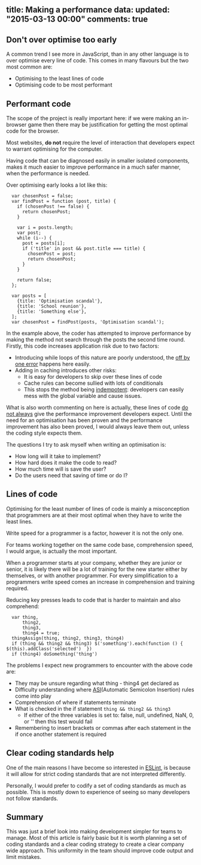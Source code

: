 title: Making a performance
data:
  updated: "2015-03-13 00:00"
  comments: true
---
## Don't over optimise too early
 
A common trend I see more in JavaScript, than in any other language is to over optimise every line of code.
This comes in many flavours but the two most common are:

-    Optimising to the least lines of code
-    Optimising code to be most performant
 
<!-- more -->

## Performant code

The scope of the project is really important here: if we were making an in-browser game then there may be justification for getting the most optimal code for the browser.
 
Most websites, **do not** require the level of interaction that developers expect to warrant optimising for the computer.
 
Having code that can be diagnosed easily in smaller isolated components, makes it much easier to improve performance in a much safer manner, when the performance is needed.

Over optimising early looks a lot like this:
 
```
  var chosenPost = false;
  var findPost = function (post, title) {
    if (chosenPost !== false) {
      return chosenPost;
    }
 
    var i = posts.length;
    var post;
    while (i--) {
      post = posts[i];
      if ('title' in post && post.title === title) {
        chosenPost = post;
        return chosenPost;
      }
    }
 
    return false;
  };
 
  var posts = [
    {title: 'Optimisation scandal'},
    {title: 'School reunion'},
    {title: 'Something else'},
  ];
  var chosenPost = findPost(posts, 'Optimisation scandal');
```

In the example above, the coder has attempted to improve performance by making the method not search through the posts the second time round.
Firstly, this code increases application risk due to two factors:

-    Introducing while loops of this nature are poorly understood, the [off by one error](http://en.wikipedia.org/wiki/Off-by-one_error) happens here easily.
-    Adding in caching introduces other risks:
     -    It is easy for developers to skip over these lines of code
     -    Cache rules can become sullied with lots of conditionals
     -    This stops the method being [indempotent](http://en.wikipedia.org/wiki/Idempotence): developers can easily mess with the global variable and cause issues.

What is also worth commenting on here is actually, these lines of code [do not always](http://jsperf.com/loops/145) give the performance improvement developers expect.
Until the need for an optimisation has been proven and the performance improvement has also been proved, I would always leave them out, unless the coding style expects them.

The questions I try to ask myself when writing an optimisation is:

-    How long will it take to implement?
-    How hard does it make the code to read?
-    How much time will is save the user?
-    Do the users need that saving of time or do I?

## Lines of code
 
Optimising for the least number of lines of code is mainly a misconception that programmers are at their most optimal when they have to write the least lines.

Write speed for a programmer is a factor, however it is not the only one.

For teams working together on the same code base, comprehension speed, I would argue, is actually the most important. 

When a programmer starts at your company, whether they are junior or senior, it is likely there will be a lot of training for the new starter either by themselves, or with another programmer.
For every simplification to a programmers write speed comes an increase in comprehension and training required.

Reducing key presses leads to code that is harder to maintain and also comprehend:
 
```
  var thing,
      thing2,
      thing3,
      thing4 = true;
  thingAssign(thing, thing2, thing3, thing4)
  if (thing && thing2 && thing3) $('something').each(function () { $(this).addClass('selected')  })
  if (thing4) doSomething('thing')
```
 
The problems I expect new programmers to encounter with the above code are:

-    They may be unsure regarding what thing - thing4 get declared as
-    Difficulty understanding where [ASI](http://ecma262-5.com/ELS5_Section_7.htm#Section_7.9.1)(Automatic Semicolon Insertion) rules come into play
-    Comprehension of where if statements terminate
-    What is checked in the if statement `thing && thing2 && thing3`
     -    If either of the three variables is set to: false, null, undefined, NaN, 0, or '' then this test would fail
-    Remembering to insert brackets or commas after each statement in the if once another statement is required


## Clear coding standards help

One of the main reasons I have become so interested in [ESLint](http://eslint.org/), is because it will allow for strict coding standards that are not interpreted differently.

Personally, I would prefer to codify a set of coding standards as much as possible. This is mostly down to experience of seeing so many developers not follow standards.

## Summary

This was just a brief look into making development simpler for teams to manage. Most of this article is fairly basic but it is worth planning a set of coding standards and a clear coding strategy to create a clear company wide approach. This uniformity in the team should improve code output and limit mistakes.
